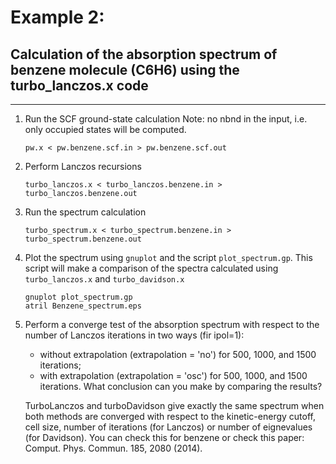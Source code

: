 # Example 2: 
## Calculation of the absorption spectrum of benzene molecule (C6H6) using the turbo_lanczos.x code
------------------------------------------------------------------------

 1. Run the SCF ground-state calculation
    Note: no nbnd in the input, i.e. only occupied states will be computed.

        pw.x < pw.benzene.scf.in > pw.benzene.scf.out

 2. Perform Lanczos recursions 

        turbo_lanczos.x < turbo_lanczos.benzene.in > turbo_lanczos.benzene.out

 3. Run the spectrum calculation

        turbo_spectrum.x < turbo_spectrum.benzene.in > turbo_spectrum.benzene.out

 4. Plot the spectrum using `gnuplot` and the script `plot_spectrum.gp`. 
    This script will make a comparison of the spectra
    calculated using `turbo_lanczos.x` and `turbo_davidson.x`

        gnuplot plot_spectrum.gp
        atril Benzene_spectrum.eps

 5. Perform a converge test of the absorption spectrum with respect to the number of 
    Lanczos iterations in two ways (fir ipol=1):
    - without extrapolation (extrapolation = 'no')  for 500, 1000,  and 1500 iterations;
    - with    extrapolation (extrapolation = 'osc') for 500, 1000,  and 1500 iterations.
    What conclusion can you make by comparing the results?

    TurboLanczos and turboDavidson give exactly the same spectrum when both methods are converged
    with respect to the kinetic-energy cutoff, cell size, number of iterations (for Lanczos) or
    number of eignevalues (for Davidson). You can check this for benzene or check this paper: 
    Comput. Phys. Commun. 185, 2080 (2014).
